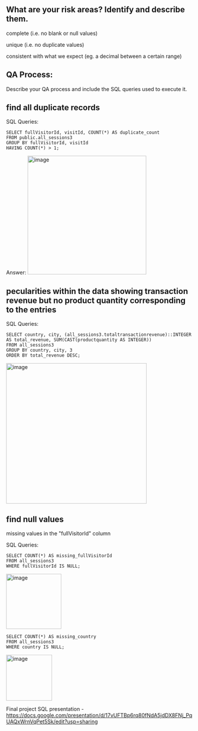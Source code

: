 ## What are your risk areas? Identify and describe them.

complete (i.e. no blank or null values)

unique (i.e. no duplicate values)

consistent with what we expect (eg. a decimal between a certain range)


## QA Process:
Describe your QA process and include the SQL queries used to execute it.


## find all duplicate records

SQL Queries:

```
SELECT fullVisitorId, visitId, COUNT(*) AS duplicate_count
FROM public.all_sessions3
GROUP BY fullVisitorId, visitId
HAVING COUNT(*) > 1;
```

Answer:
<img width="321" alt="image" src="https://github.com/gu12934/SQL-Project-LHL/assets/36687057/3bc23a84-d061-4585-b08e-1e2927a83a52">


## pecularities within the data showing transaction revenue but no product quantity corresponding to the entries

SQL Queries:

```
SELECT country, city, (all_sessions3.totaltransactionrevenue)::INTEGER AS total_revenue, SUM(CAST(productquantity AS INTEGER))
FROM all_sessions3
GROUP BY country, city, 3
ORDER BY total_revenue DESC;
```


<img width="380" alt="image" src="https://github.com/gu12934/SQL-Project-LHL/assets/36687057/93dded01-2e3a-4f3d-9924-edc2d7c2ba4f">

## find null values

missing values in the "fullVisitorId" column

SQL Queries:

```
SELECT COUNT(*) AS missing_fullVisitorId
FROM all_sessions3
WHERE fullVisitorId IS NULL;
```
<img width="149" alt="image" src="https://github.com/gu12934/SQL-Project-LHL/assets/36687057/31862175-5a2c-45eb-b7cd-4301b902b946">

```
SELECT COUNT(*) AS missing_country
FROM all_sessions3
WHERE country IS NULL;
```

<img width="124" alt="image" src="https://github.com/gu12934/SQL-Project-LHL/assets/36687057/6a31d1a8-1885-48aa-8baf-492cde3bc0d2">



Final project SQL presentation - https://docs.google.com/presentation/d/17vUFTBp6rq80fNdA5jdDX8FNj_PqUAQxWrnVqPet5Sk/edit?usp=sharing
